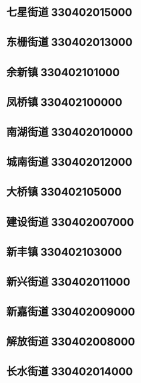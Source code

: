 # 七星街道 330402015000
# 东栅街道 330402013000
# 余新镇 330402101000
# 凤桥镇 330402100000
# 南湖街道 330402010000
# 城南街道 330402012000
# 大桥镇 330402105000
# 建设街道 330402007000
# 新丰镇 330402103000
# 新兴街道 330402011000
# 新嘉街道 330402009000
# 解放街道 330402008000
# 长水街道 330402014000
